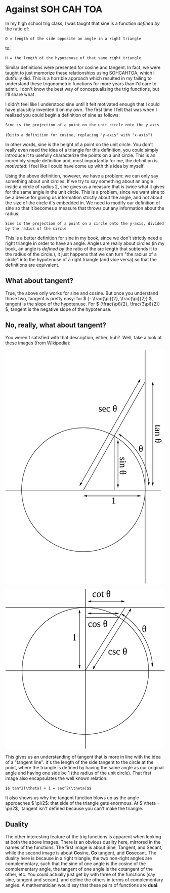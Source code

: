 # Against SOH CAH TOA

In my high school trig class, I was taught that sine is a function *defined by* the ratio of:

    O = length of the side opposite an angle in a right triangle

to:

    H = the length of the hypotenuse of that same right triangle

Similar definitions were presented for cosine and tangent. In fact, we were taught to just memorize these relationships using SOHCAHTOA, which I dutifully did. This is a horrible approach which resulted in my failing to understand these trigonometric functions for more years than I'd care to admit. I don't know the best way of conceptualizing the trig functions, but I'll share what

I didn't feel like I understood sine until it felt motivated enough that I could have plausibly invented it on my own. The first time I felt that was when I realized you could begin a definition of sine as follows:

    Sine is the projection of a point on the unit circle onto the y-axis

    (Ditto a definition for cosine, replacing "y-axis" with "x-axis")

In other words, sine is the height of a point on the unit circle. You don't really even need the idea of a triangle for this definition, you could simply introduce it to usefully characterize the points on a unit circle. This is an incredibly simple definition and, most importantly for me, the definition is *motivated*: I feel like I could have come up with this idea by myself.

Using the above definition, however, we have a problem: we can only say something about unit circles. If we try to say something about an angle inside a circle of radius 2, sine gives us a measure that is twice what it gives for the same angle in the unit circle. This is a problem, since we want sine to be a device for giving us information strictly about the angle, and not about the size of the circle it's embedded in. We need to modify our definition of sine so that it becomes a measure that throws out any information about the radius:

    Sine is the projection of a point on a circle onto the y-axis, divided by the radius of the circle

This is a better definition for sine in my book, since we don't strictly need a right triangle in order to have an angle. Angles are really about circles (in my book, an angle is *defined by* the ratio of the arc length that subtends it to the radius of the circle.), it just happens that we can turn "the radius of a circle" into the hypotenuse of a right triangle (and vice versa) so that the definitions are equivalent.

## What about tangent?

True, the above only works for sine and cosine. But once you understand those two, tangent is pretty easy: for $ (- \frac{\pi}{2}, \frac{\pi}{2}) $, tangent is the slope of the hypotenuse. For $ (\frac{\pi}{2}, \frac{3\pi}{2}) $, tangent is the negative slope of the hypotenuse.

## No, really, what about tangent?

You weren't satisfied with that description, either, huh?  Well, take a look at these images (from Wikipedia):

![Unit circle definitions](/images/Unitcircledefs.svg)

![Unit circle co-definitions](/images/Unitcirclecodefs.svg)

This gives us an understanding of tangent that is more in line with the idea of a "tangent line": it's the length of the side tangent to the circle at the point, where the triangle is defined by having the same angle as our original angle and having one side be 1 (the radius of the unit circle). That first image also encapsulates the well known relation:

    $$ tan^2(\theta) + 1 = sec^2(\theta)$$

It also shows us why the tangent function blows up as the angle approaches $ \pi/2$: that side of the triangle gets enormous. At $ \theta = \pi/2$,  tangent isn't defined because you can't make the triangle.

## Duality

The other interesting feature of the trig functions is apparent when looking at both the above images. There is an obvious duality here, mirrored in the names of the functions. The first image is about Sine, Tangent, and Secant, while the second image is about **Co**sine, **Co** tangent, and **Co**secant. The duality here is because in a right triangle, the two non-right angles are complementary, such that the sine of one angle is the cosine of the complementary angle, the tangent of one angle is the cotangent of the other, etc. You could actually just get by with three of the functions (say sine, tangent and secant), and define the others in terms of complementary angles. A mathematician would say that these pairs of functions are **dual**.
